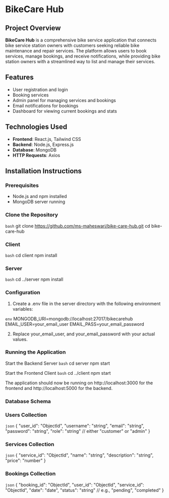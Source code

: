
# BikeCare Hub

## Project Overview

**BikeCare Hub** is a comprehensive bike service application that connects bike service station owners with customers seeking reliable bike maintenance and repair services. The platform allows users to book services, manage bookings, and receive notifications, while providing bike station owners with a streamlined way to list and manage their services.

## Features

- User registration and login
- Booking services
- Admin panel for managing services and bookings
- Email notifications for bookings
- Dashboard for viewing current bookings and stats

## Technologies Used

- **Frontend**: React.js, Tailwind CSS
- **Backend**: Node.js, Express.js
- **Database**: MongoDB
- **HTTP Requests**: Axios

## Installation Instructions

### Prerequisites

- Node.js and npm installed
- MongoDB server running

### Clone the Repository
`bash`
git clone https://github.com/ms-maheswari/bike-care-hub.git
cd bike-care-hub

### Client
`bash`
cd client
npm install

### Server
`bash`
cd ../server
npm install

### Configuration
1. Create a .env file in the server directory with the following environment variables:

`env`
MONGODB_URI=mongodb://localhost:27017/bikecarehub
EMAIL_USER=your_email_user
EMAIL_PASS=your_email_password

2. Replace your_email_user, and your_email_password with your actual values.

### Running the Application

Start the Backend Server
`bash`
cd server
npm start

Start the Frontend Client
`bash`
cd ../client
npm start

The application should now be running on http://localhost:3000 for the frontend and http://localhost:5000 for the backend.

### Database Schema

### Users Collection
`json`
{
  "user_id": "ObjectId",
  "username": "string",
  "email": "string",
  "password": "string",
  "role": "string" // either "customer" or "admin"
}

### Services Collection
`json`
{
  "service_id": "ObjectId",
  "name": "string",
  "description": "string",
  "price": "number"
}

### Bookings Collection
`json`
{
  "booking_id": "ObjectId",
  "user_id": "ObjectId",
  "service_id": "ObjectId",
  "date": "date",
  "status": "string" // e.g., "pending", "completed"
}
